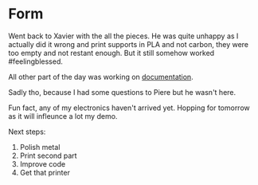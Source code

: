 # Form

Went back to Xavier with the all the pieces. He was quite unhappy as I actually did it wrong and print supports in PLA and not carbon, they were too empty and not restant enough. But it still somehow worked #feelingblessed.

All other part of the day was working on [documentation](/process/presentations/20241112_HEAD-MD1_Caran-d-Ache_Ekaterina-Bliznyuk_John.pdf). 

Sadly tho, because I had some questions to Piere but he wasn't here.

Fun fact, any of my electronics haven't arrived yet. Hopping for tomorrow as it will infleunce a lot my demo.

Next steps:

1. Polish metal
2. Print second part
3. Improve code
4. Get that printer